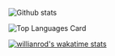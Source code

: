 ![Github stats](https://github-readme-stats.vercel.app/api?username=jackwinwit&theme=react&show_icons=true&count_private=true&show_owner=true)

![Top Languages Card](https://github-readme-stats.vercel.app/api/top-langs/?username=jackwinwit&layout=compact&theme=react)

[![willianrod's wakatime stats](https://github-readme-stats.vercel.app/api/wakatime?username=jackwinwit)](https://github.com/anuraghazra/github-readme-stats)
